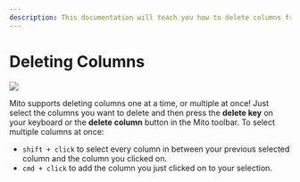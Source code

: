 ```yaml
---
description: This documentation will teach you how to delete columns from your dataframe
---
```


# Deleting Columns

![](../.gitbook/assets/ezgif.com-gif-maker\(11\).gif)

Mito supports deleting columns one at a time, or multiple at once! Just select the columns you want to delete and then press the **delete key** on your keyboard or the **delete column** button in the Mito toolbar. To select multiple columns at once:

* `shift + click` to select every column in between your previous selected column and the column you clicked on.
* `cmd + click` to add the column you just clicked on to your selection.
